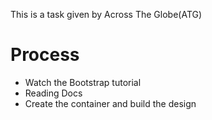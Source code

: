 This is a task given by Across The Globe(ATG)
# Process
* Watch the Bootstrap tutorial
* Reading Docs
* Create the container and build the design



